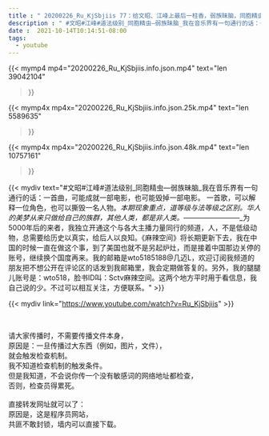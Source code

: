```yaml
---
title : " 20200226_Ru_KjSbjiis 77：给文昭、江峰上最后一柱香，弱族昧脑，同胞精虫。过去真的高看你们了，88。 "
description : " #文昭#江峰#道法级别_同胞精虫—弱族昧脑_我在音乐界有一句通行的话：一首曲，可能成就一部电影，也可能毁掉一部电影。 一首歌，可以解释一位角色，也可以撕毁一名人物。_本期现象重点，道等级与法等级之区别。华人的美梦从来只做给自己的族群，其他人类，都是非人类。_————————_为5000年后的来者，我独立开通这个与各大主播力量同行的频道，人，不是低级动物，总需要给历史以真实，给后人以良知。《麻辣空间》将长期更新下去，我在中国的时候一直在做这个事，到了美国也就不是另起炉灶，而是接着中国那边关停的账号，继续换个国度再来。我的邮箱是wto5185188@几迈L，欢迎订阅我频道的朋友把不想公开在评论区的话发到我邮箱里，我会定期做答复的。另外，我的腿腿儿账号是：wto518，脸书ID叫：Sctv麻辣空间。这两个地方平时用于看信息，我自己说的少。不过可以相互关注，方便联系。 "
date :  2021-10-14T10:14:51-08:00
tags:
  - youtube
---
```


{{< mymp4 mp4="20200226_Ru_KjSbjiis.info.json.mp4" 
text="len 39042104"
>}}

{{< mymp4x  mp4x="20200226_Ru_KjSbjiis.info.json.25k.mp4"
text="len 5589635"
>}}

{{< mymp4x  mp4x="20200226_Ru_KjSbjiis.info.json.48k.mp4"
text="len 10757161"
>}}


{{< mydiv text="#文昭#江峰#道法级别_同胞精虫—弱族昧脑_我在音乐界有一句通行的话：一首曲，可能成就一部电影，也可能毁掉一部电影。 一首歌，可以解释一位角色，也可以撕毁一名人物。_本期现象重点，道等级与法等级之区别。华人的美梦从来只做给自己的族群，其他人类，都是非人类。_————————_为5000年后的来者，我独立开通这个与各大主播力量同行的频道，人，不是低级动物，总需要给历史以真实，给后人以良知。《麻辣空间》将长期更新下去，我在中国的时候一直在做这个事，到了美国也就不是另起炉灶，而是接着中国那边关停的账号，继续换个国度再来。我的邮箱是wto5185188@几迈L，欢迎订阅我频道的朋友把不想公开在评论区的话发到我邮箱里，我会定期做答复的。另外，我的腿腿儿账号是：wto518，脸书ID叫：Sctv麻辣空间。这两个地方平时用于看信息，我自己说的少。不过可以相互关注，方便联系。" >}}
<br>

{{< mydiv link="https://www.youtube.com/watch?v=Ru_KjSbjiis" >}}


<br>

请大家传播时，不需要传播文件本身，<br>
原因是：一旦传播过大东西（例如，图片，文件），<br>
就会触发检查机制。<br>
我不知道检查机制的触发条件。<br>
但是我知道，不会说你传一个没有敏感词的网络地址都检查，<br>
否则，检查员得累死。<br><br>
直接转发网址就可以了：<br>
原因是，这是程序员网站，<br>
共匪不敢封锁，墙内可以直接下载。



